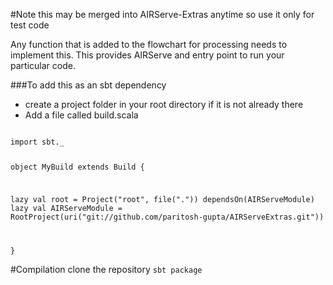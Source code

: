 #Note this may be merged into AIRServe-Extras anytime so use it only for test code

Any function that is added to the flowchart for processing needs to implement this.
This provides AIRServe and entry point to run your particular code.

###To add this as an sbt dependency

* create a project folder in your root directory if it is not already there
* Add a file called build.scala

<code>
import sbt._

object MyBuild extends Build {

  lazy val root = Project("root", file(".")) dependsOn(AIRServeModule)
  lazy val AIRServeModule =
       RootProject(uri("git://github.com/paritosh-gupta/AIRServeExtras.git"))

}
</code>


#Compilation
clone the repository
<code>sbt package</code>
